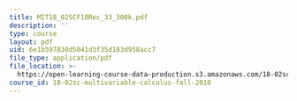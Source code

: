 ```yaml
---
title: MIT18_02SCF10Rec_33_300k.pdf
description: ''
type: course
layout: pdf
uid: 6e1b597830d5041d3f35d183d958acc7
file_type: application/pdf
file_location: >-
  https://open-learning-course-data-production.s3.amazonaws.com/18-02sc-multivariable-calculus-fall-2010/6e1b597830d5041d3f35d183d958acc7_MIT18_02SCF10Rec_33_300k.pdf
course_id: 18-02sc-multivariable-calculus-fall-2010
---
```

